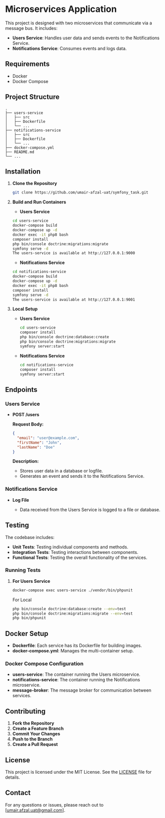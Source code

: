 # Microservices Application

This project is designed with two microservices that communicate via a message bus. It includes:

- **Users Service**: Handles user data and sends events to the Notifications Service.
- **Notifications Service**: Consumes events and logs data.

## Requirements

- Docker
- Docker Compose

## Project Structure

```Symfony
.
├── users-service
│   ├── src
│   ├── Dockerfile
│   └── ...
├── notifications-service
│   ├── src
│   ├── Dockerfile
│   └── ...
├── docker-compose.yml
├── README.md
└── ...
```

## Installation

1. **Clone the Repository**

   ```bash
   git clone https://github.com/umair-afzal-uat/symfony_task.git
   ```

2. **Build and Run Containers**

    - **Users Service**

     ```bash
     cd users-service
     docker-compose build
     docker-compose up -d
     docker exec -it php8 bash
     composer install
     php bin/console doctrine:migrations:migrate
     symfony serve -d
     The users-service is available at http://127.0.0.1:9000
     ```
     - **Notifications Service**

     ```bash
     cd notifications-service
     docker-compose build
     docker-compose up -d
     docker exec -it php8 bash
     composer install
     symfony serve -d
     The users-service is available at http://127.0.0.1:9001
     ```

3. **Local Setup**

   - **Users Service**

     ```bash
     cd users-service
     composer install
     php bin/console doctrine:database:create
     php bin/console doctrine:migrations:migrate
     symfony server:start
     ```

   - **Notifications Service**

     ```bash
     cd notifications-service
     composer install
     symfony server:start
     ```

## Endpoints

### Users Service

- **POST /users**

  **Request Body:**

  ```json
  {
    "email": "user@example.com",
    "firstName": "John",
    "lastName": "Doe"
  }
  ```

  **Description:**

  - Stores user data in a database or logfile.
  - Generates an event and sends it to the Notifications Service.

### Notifications Service

- **Log File**

  - Data received from the Users Service is logged to a file or database.

## Testing

The codebase includes:

- **Unit Tests**: Testing individual components and methods.
- **Integration Tests**: Testing interactions between components.
- **Functional Tests**: Testing the overall functionality of the services.

### Running Tests

1. **For Users Service**

   ```bash
   docker-compose exec users-service ./vendor/bin/phpunit
   ```

   For Local

   ```bash
   php bin/console doctrine:database:create --env=test
   php bin/console doctrine:migrations:migrate --env=test
   php bin/phpunit
   ```

## Docker Setup

- **Dockerfile**: Each service has its Dockerfile for building images.
- **docker-compose.yml**: Manages the multi-container setup.

### Docker Compose Configuration

- **users-service**: The container running the Users microservice.
- **notifications-service**: The container running the Notifications microservice.
- **message-broker**: The message broker for communication between services.

## Contributing

1. **Fork the Repository**
2. **Create a Feature Branch**
3. **Commit Your Changes**
4. **Push to the Branch**
5. **Create a Pull Request**

## License

This project is licensed under the MIT License. See the [LICENSE](LICENSE) file for details.

## Contact

For any questions or issues, please reach out to [umair.afzal.uat@gmail.com].

